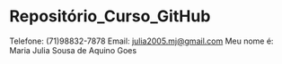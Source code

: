 # Repositório_Curso_GitHub

Telefone: (71)98832-7878
Email: julia2005.mj@gmail.com
Meu nome é: Maria Julia Sousa de Aquino Goes